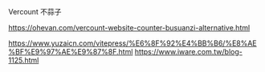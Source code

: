 Vercount
不蒜子


https://ohevan.com/vercount-website-counter-busuanzi-alternative.html





https://www.yuzaicn.com/vitepress/%E6%8F%92%E4%BB%B6/%E8%AE%BF%E9%97%AE%E9%87%8F.html
https://www.iware.com.tw/blog-1125.html